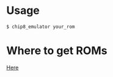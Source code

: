 # Usage
```
$ chip8_emulator your_rom
```

# Where to get ROMs
[Here](https://github.com/badlogic/chip8/tree/master/roms)
